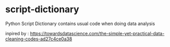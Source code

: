 # script-dictionary
Python Script Dictionary contains usual code when doing data analysis

inpired by : https://towardsdatascience.com/the-simple-yet-practical-data-cleaning-codes-ad27c4ce0a38
